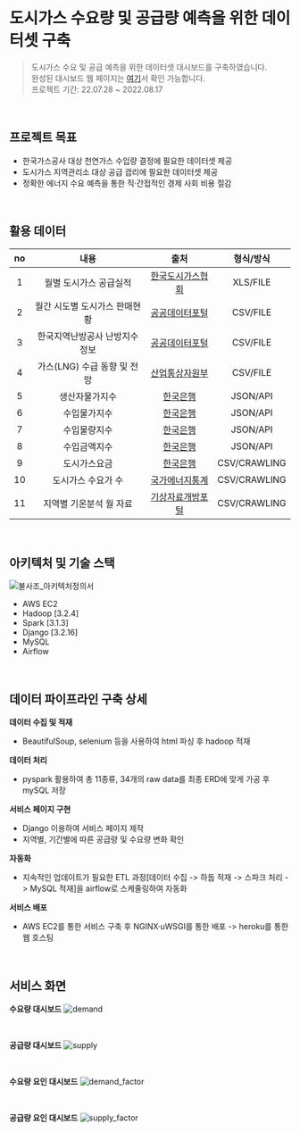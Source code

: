 # 도시가스 수요량 및 공급량 예측을 위한 데이터셋 구축
> 도시가스 수요 및 공급 예측을 위한 데이터셋 대시보드를 구축하였습니다.<br>
완성된 대시보드 웹 페이지는 [여기](https://phoenix-predictgas.herokuapp.com/)서 확인 가능합니다.<br>
프로젝트 기간: 22.07.28 ~ 2022.08.17

<br>

## 프로젝트 목표
* 한국가스공사 대상 천연가스 수입량 결정에 필요한 데이터셋 제공
* 도시가스 지역관리소 대상 공급 괍리에 필요한 데이터셋 제공
* 정확한 에너지 수요 예측을 통한 직·간접적인 경제 사회 비용 절감


<br>

## 활용 데이터
|  no  |         내용         |          출처          |    형식/방식     |
|:----:|:------------------:|:--------------------:|:------------:|
|  1   |    월별 도시가스 공급실적    | [한국도시가스협회][한국도시가스협회] |   XLS/FILE   |
|  2   |  월간 시도별 도시가스 판매현황  |  [공공데이터포털][공공데이터포털]  |   CSV/FILE   |
|  3   |  한국지역난방공사 난방지수 정보  |  [공공데이터포털][공공데이터포털]  |   CSV/FILE   |
|  4   | 가스(LNG) 수급 동향 및 전망 |  [산업통상자원부][산업통상자원부]  |   CSV/FILE   |
|  5   |      생산자물가지수       |     [한국은행][한국은행]     |   JSON/API   |
|  6   |       수입물가지수       |     [한국은행][한국은행]     |   JSON/API   |
|  7   |       수입물량지수       |     [한국은행][한국은행]     |   JSON/API   |
|  8   |       수입금액지수       |     [한국은행][한국은행]     |   JSON/API   |
|  9   |       도시가스요금       |     [한국은행][한국은행]     | CSV/CRAWLING |
|  10  |     도시가스 수요가 수      |  [국가에너지통계][국가에너지통계]  | CSV/CRAWLING |
|  11  |  지역별 기온분석 월 자료   | [기상자료개방포털][기상자료개방포털] | CSV/CRAWLING |


[한국도시가스협회]: http://www.citygas.or.kr/
[공공데이터포털]: https://www.data.go.kr/
[산업통상자원부]: http://www.motie.go.kr/www/main.do/
[한국은행]: https://ecos.bok.or.kr/api/#/
[국가에너지통계]: http://www.kesis.net/main/main.jsp/
[기상자료개방포털]: https://data.kma.go.kr/cmmn/main.do/

<br>

## 아키텍처 및 기술 스택

![불사조_아키텍처정의서](https://user-images.githubusercontent.com/105107806/199005087-cf86d392-061a-4c48-8255-efc448272e5b.png)

* AWS EC2
* Hadoop [3.2.4]
* Spark [3.1.3]
* Django [3.2.16]
* MySQL
* Airflow

<br>

## 데이터 파이프라인 구축 상세
**데이터 수집 및 적재**
* BeautifulSoup, selenium 등을 사용하여 html 파싱 후 hadoop 적재

**데이터 처리**
* pyspark 활용하여 총 11종류, 34개의 raw data를 최종 ERD에 맞게 가공 후 mySQL 저장

**서비스 페이지 구현**
* Django 이용하여 서비스 페이지 제작
* 지역별, 기간별에 따른 공급량 및 수요량 변화 확인

**자동화**
* 지속적인 업데이트가 필요한 ETL 과정[데이터 수집 -> 하둡 적재 -> 스파크 처리 -> MySQL 적재]을 airflow로 스케줄링하여 자동화

**서비스 배포**
* AWS EC2를 통한 서비스 구축 후 NGINX·uWSGI를 통한 배포 -> heroku를 통한 웹 호스팅

<br>

## 서비스 화면
**수요량 대시보드**
![demand](https://user-images.githubusercontent.com/105107806/199034331-c4a29776-e97d-4562-a63f-eca00469b932.png)

<br>

**공급량 대시보드**
![supply](https://user-images.githubusercontent.com/105107806/199034539-c5e9d9d9-ccd7-42e4-a080-cc7fdbdfcebe.png)

<br>

**수요량 요인 대시보드**
![demand_factor](https://user-images.githubusercontent.com/105107806/199034516-a89e5faa-8efe-4eb8-86d6-63c1d53b2e51.png)

<br>

**공급량 요인 대시보드**
![supply_factor](https://user-images.githubusercontent.com/105107806/199040602-6239b12b-ee1d-4222-a92a-ae5ac1c0d034.png)